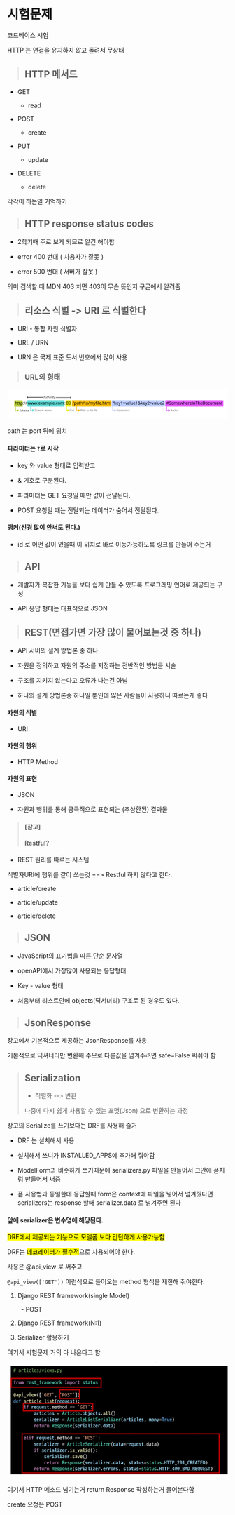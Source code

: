# 시험문제

코드베이스 시험

HTTP 는 연결을 유지하지 않고 돌려서 무상태

> ## HTTP 메서드

- GET
  
  - read

- POST
  
  - create

- PUT
  
  - update

- DELETE
  
  - delete

각각이 하는일 기억하기

> ## HTTP response status codes

- 2학기때 주로 보게 되므로 알긴 해야함

- error 400 번대 ( 사용자가 잘못 )

- error 500 번대 ( 서버가 잘못 )

의미 검색할 때 MDN 403 치면 403이 무슨 뜻인지 구글에서 알려줌

> ## 리소스 식별 -> URI 로 식별한다

- URI - 통합 자원 식별자

- URL / URN

- URN 은 국제 표준 도서 번호에서 많이 사용

> ### URL의 형태

![](시험문제_assets/2023-04-13-14-38-08-image.png)

path 는 port 뒤에 위치

#### 파라미터는 `?`로 시작

- key 와 value 형태로 입력받고 

- & 기호로 구분된다.

- 파라미터는 GET 요청일 때만 값이 전달된다.

- POST 요청일 때는 전달되는 데이터가 숨어서 전달된다.

#### 앵커(신경 많이 안써도 된다.)

- id 로 어떤 값이 있을때 이 위치로 바로 이동가능하도록 링크를 만들어 주는거

> ## API

- 개발자가 복잡한 기능을 보다 쉽게 만들 수 있도록 프로그래밍 언어로 제공되는 구성

- API 응답 형태는 대표적으로 JSON

> ## REST(면접가면 가장 많이 물어보는것 중 하나)

- API 서버의 설계 방법론 중 하나

- 자원을 정의하고 자원의 주소를 지정하는 전반적인 방법을 서술

- 구조를 지키지 않는다고 오류가 나는건 아님 

- 하나의 설계 방법론중 하나일 뿐인데 많은 사람들이 사용하니 따르는게 좋다

#### 자원의 식별

- URI

#### 자원의 행위

- HTTP Method

#### 자원의 표현

- JSON

- 자원과 행위를 통해 궁극적으로 표현되는 (추상환된) 결과물

> #### [참고]
> 
> #### Restful?

- REST 원리를 따르는 시스템

식별자URI에 행위를 같이 쓰는것 ==> Restful 하지 않다고 한다.

- article/create

- article/update

- article/delete

> ## JSON

- JavaScript의 표기법을 따른 단순 문자열

- openAPI에서 가장많이 사용되는 응답형태

- Key - value 형태

- 처음부터 리스트안에 objects(딕셔너리) 구조로 된 경우도 있다.

> ## JsonResponse

장고에서 기본적으로 제공하는 JsonResponse를 사용

기본적으로 딕셔너리만 변환해 주므로 다른값을 넘겨주려면 safe=False 써줘야 함

> ## Serialization
> 
> - 직렬화 --> 변환
> 
> 나중에 다시 쉽게 사용할 수 있는 포맷(Json) 으로 변환하는 과정

장고의 Serialize를 쓰기보다는 DRF를 사용해 줄거

- DRF 는 설치해서 사용

- 설치해서 쓰니가 INSTALLED_APPS에 추가해 줘야함

- ModelForm과 비슷하게 쓰기때문에 serializers.py 파일을 만들어서 그안에 폼처럼 만들어서 써줌

- 폼 사용법과 동일한데 응답할때 form은 context에 파일을 넣어서 넘겨줬다면 serializers는 response 할때 serializer.data 로 넘겨주면 된다

#### 앞에 serializer은 변수명에 해당된다.

<mark>DRF에서 제공되는 기능으로 모델폼 보다 간단하게 사용가능함</mark>

DRF는 <mark>데코레이터가 필수적</mark>으로 사용되어야 한다.

사용은 @api_view 로 써주고

`@api_view(['GET'])` 이런식으로 들어오는 method 형식을 제한해 줘야한다.

1. Django REST framework(single Model)

        - POST

2. Django REST framework(N:1)

3. Serializer 활용하기

여기서 시험문제 거의 다 나온다고 함

![](시험문제_assets/2023-04-17-14-20-13-image.png)

여기서 HTTP 메소드 넘기는거 return Response 작성하는거 물어본다함

create 요청은 POST
